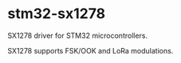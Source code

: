 # stm32-sx1278
SX1278 driver for STM32 microcontrollers.

SX1278 supports FSK/OOK and LoRa modulations.
